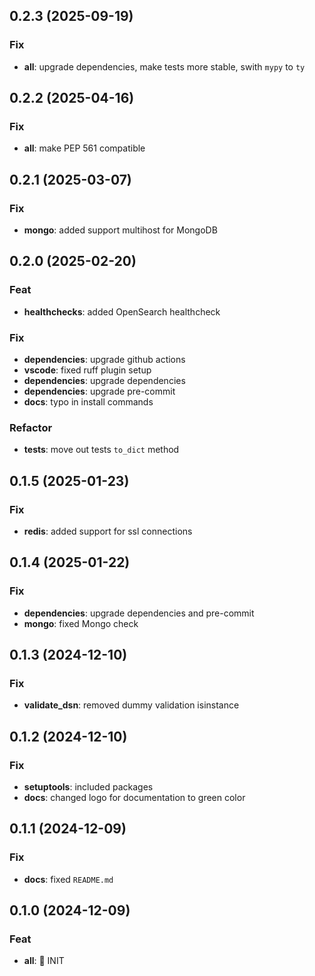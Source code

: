 ## 0.2.3 (2025-09-19)

### Fix

- **all**: upgrade dependencies, make tests more stable, swith `mypy` to `ty`

## 0.2.2 (2025-04-16)

### Fix

- **all**: make PEP 561 compatible

## 0.2.1 (2025-03-07)

### Fix

- **mongo**: added support multihost for MongoDB

## 0.2.0 (2025-02-20)

### Feat

- **healthchecks**: added OpenSearch healthcheck

### Fix

- **dependencies**: upgrade github actions
- **vscode**: fixed ruff plugin setup
- **dependencies**: upgrade dependencies
- **dependencies**: upgrade pre-commit
- **docs**: typo in install commands

### Refactor

- **tests**: move out tests `to_dict` method

## 0.1.5 (2025-01-23)

### Fix

- **redis**: added support for ssl connections

## 0.1.4 (2025-01-22)

### Fix

- **dependencies**: upgrade dependencies and pre-commit
- **mongo**: fixed Mongo check

## 0.1.3 (2024-12-10)

### Fix

- **validate_dsn**: removed dummy validation isinstance

## 0.1.2 (2024-12-10)

### Fix

- **setuptools**: included packages
- **docs**: changed logo for documentation to green color

## 0.1.1 (2024-12-09)

### Fix

- **docs**: fixed `README.md`

## 0.1.0 (2024-12-09)

### Feat

- **all**: 🚀 INIT
